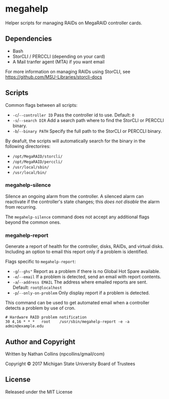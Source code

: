 # megahelp

Helper scripts for managing RAIDs on MegaRAID controller cards.

## Dependencies

* Bash
* StorCLI / PERCCLI (depending on your card)
* A Mail tranfer agent (MTA) if you want email

For more information on managing RAIDs using StorCLI, see
https://github.com/MSU-Libraries/storcli-docs

## Scripts

Common flags between all scripts:

* `-c`/`--controller ID` Pass the controller id to use. Default: `0`
* `-s`/`--search DIR` Add a search path where to find the StorCLI or PERCCLI binary.
* `-b`/`--binary PATH` Specify the full path to the StorCLI or PERCCLI binary.

By deafult, the scripts will automatically search for the binary in the following directorires:

* `/opt/MegaRAID/storcli/`
* `/opt/MegaRAID/perccli/`
* `/usr/local/sbin/`
* `/usr/local/bin/`

### megahelp-silence
Silence an ongoing alarm from the controller. A silenced alarm can reactivate if the controller's
state changes; this _does not disable_ the alarm from recurring.  

The `megahelp-silence` command does not accept any additional flags beyond the common ones.  

### megahelp-report
Generate a report of health for the controller, disks, RAIDs,
and virtual disks. Including an option to email this report
only if a problem is identified.

Flags specific to `megahelp-report`:

* `-g`/`--ghs"` Report as a problem if there is no Global Hot Spare available.
* `-e`/`--email` If a problem is detected, send an email with report contents.
* `-a`/`--address EMAIL` The address where emailed reports are sent. Default: `root@localhost`
* `-p`/`--only-on-problem` Only display report if a problem is detected.

This command can be used to get automated email when a controller detects a problem by
use of cron.
```
# Hardware RAID problem notification
30 4,16 * * *   root    /usr/sbin/megahelp-report -e -a admin@example.edu
```

## Author and Copyright
Written by Nathan Collins (npcollins/gmail/com)  

Copyright © 2017 Michigan State University Board of Trustees  

## License
Released under the MIT License
